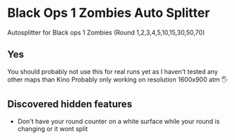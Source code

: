 # Black Ops 1 Zombies Auto Splitter
Autosplitter for Black ops 1 Zombies (Round 1,2,3,4,5,10,15,30,50,70)

## Yes
You should probably not use this for real runs yet as I haven't tested any other maps than Kino
Probably only working on resolution 1600x900 atm 🖐

## Discovered hidden features
- Don't have your round counter on a white surface while your round is changing or it wont split
